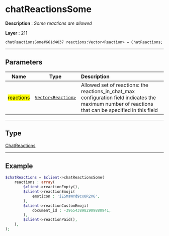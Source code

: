 # chatReactionsSome

**Description** : *Some reactions are allowed*

**Layer** : 211

```tl
chatReactionsSome#661d4037 reactions:Vector<Reaction> = ChatReactions;
```

---

## Parameters

| Name | Type | Description |
| :---: | :---: | :--- |
| <mark>reactions</mark> | [`Vector<Reaction>`](type/Reaction) | Allowed set of reactions: the reactions_in_chat_max configuration field indicates the maximum number of reactions that can be specified in this field |

---

## Type

[ChatReactions](type/ChatReactions)

---

## Example

```php
$chatReactions = $client->chatReactionsSome(
	reactions : array(
		$client->reactionEmpty(),
		$client->reactionEmoji(
			emoticon : 'iESMaWYd9cxOR2V6',
		),
		$client->reactionCustomEmoji(
			document_id : -3965438982909880941,
		),
		$client->reactionPaid(),
	),
);
```